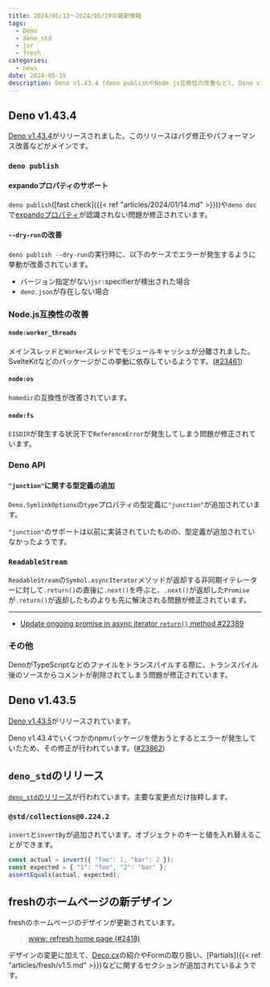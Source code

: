 ```yaml
---
title: 2024/05/13〜2024/05/19の最新情報
tags:
  - Deno
  - deno_std
  - jsr
  - fresh
categories:
  - news
date: 2024-05-19
description: Deno v1.43.4 (deno publishやNode.js互換性の改善など), Deno v1.43.5, @std/collections@0.224.2 (invertとinvertByの追加), freshのホームページの新デザイン
---
```


## Deno v1.43.4

[Deno v1.43.4](https://github.com/denoland/deno/releases/tag/v1.43.4)がリリースされました。このリリースはバグ修正やパフォーマンス改善などがメインです。

### `deno publish`

#### expandoプロパティのサポート

`deno publish`([fast check]({{< ref "articles/2024/01/14.md" >}}))や`deno doc`で[expandoプロパティ](https://developer.mozilla.org/en-US/docs/Glossary/Expando)が認識されない問題が修正されています。

#### `--dry-run`の改善

`deno publish --dry-run`の実行時に、以下のケースでエラーが発生するように挙動が改善されています。

- バージョン指定がない`jsr:`specifierが検出された場合
- `deno.json`が存在しない場合

### Node.js互換性の改善

#### `node:worker_threads`

メインスレッドと`Worker`スレッドでモジュールキャッシュが分離されました。SvelteKitなどのパッケージがこの挙動に依存しているようです。([#23461](https://github.com/denoland/deno/issues/23461))

#### `node:os`

`homedir`の互換性が改善されています。

#### `node:fs`

`EISDIR`が発生する状況下で`ReferenceError`が発生してしまう問題が修正されています。

### Deno API

#### `"junction"`に関する型定義の追加

`Deno.SymlinkOptions`の`type`プロパティの型定義に`"junction"`が追加されています。

`"junction"`のサポートは以前に実装されていたものの、型定義が追加されていなかったようです。

### `ReadableStream`

`ReadableStream`の`Symbol.asyncIterator`メソッドが返却する非同期イテレーターに対して`.return()`の直後に`.next()`を呼ぶと、`.next()`が返却した`Promise`が`.return()`が返却したものよりも先に解決される問題が修正されています。

---

- [Update ongoing promise in async iterator `return()` method #22389](https://github.com/denoland/deno/issues/22389)

### その他

DenoがTypeScriptなどのファイルをトランスパイルする際に、トランスパイル後のソースからコメントが削除されてしまう問題が修正されています。

## Deno v1.43.5

[Deno v1.43.5](https://github.com/denoland/deno/releases/tag/v1.43.5)がリリースされています。

Deno v1.43.4でいくつかのnpmパッケージを使おうとするとエラーが発生していたため、その修正が行われています。([#23862](https://github.com/denoland/deno/issues/23862))

## `deno_std`のリリース

[`deno_std`のリリース](https://github.com/denoland/deno_std/releases/tag/release-2024.05.16)が行われています。主要な変更点だけ抜粋します。

### `@std/collections@0.224.2`

`invert`と`invertBy`が追加されています。オブジェクトのキーと値を入れ替えることができます。
    
```typescript
const actual = invert({ "foo": 1, "bar": 2 });
const expected = { "1": "foo", "2": "bar" };
assertEquals(actual, expected);
```

## freshのホームページの新デザイン

freshのホームページのデザインが更新されています。

> [www: refresh home page (#2418)](https://github.com/denoland/fresh/commit/e8d1a68b58953bee84209e6abedd1e026250054e)

デザインの変更に加えて、[Deco.cx](https://github.com/deco-cx/deco)の紹介やFormの取り扱い、[Partials]({{< ref "articles/fresh/v1.5.md" >}})などに関するセクションが追加されているようです。
